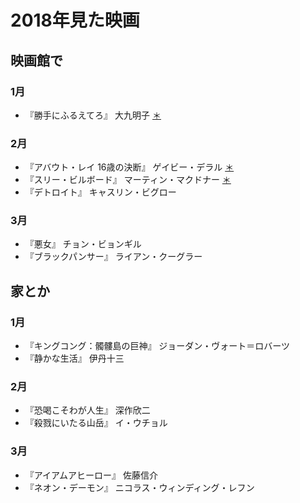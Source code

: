 # 2018年見た映画

## 映画館で

### 1月
- 『勝手にふるえてろ』 大九明子 [＊](http://dump.isbsh.asia/post/169503999133)

### 2月
- 『アバウト・レイ 16歳の決断』 ゲイビー・デラル [＊](http://dump.isbsh.asia/post/170712756598)
- 『スリー・ビルボード』 マーティン・マクドナー [＊](http://dump.isbsh.asia/post/171351934593)
- 『デトロイト』 キャスリン・ビグロー

### 3月
- 『悪女』 チョン・ビョンギル
- 『ブラックパンサー』 ライアン・クーグラー

## 家とか

### 1月
- 『キングコング：髑髏島の巨神』 ジョーダン・ヴォート＝ロバーツ
- 『静かな生活』 伊丹十三

### 2月
- 『恐喝こそわが人生』 深作欣二
- 『殺戮にいたる山岳』 イ・ウチョル

### 3月
- 『アイアムアヒーロー』 佐藤信介
- 『ネオン・デーモン』 ニコラス・ウィンディング・レフン

